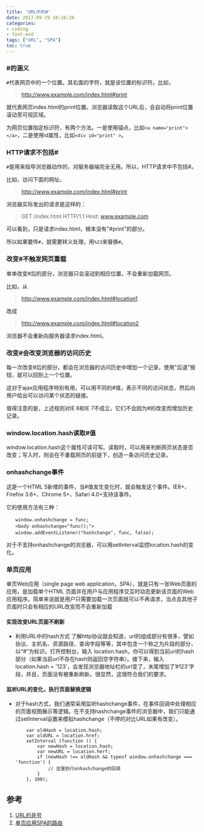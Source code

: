 ```yaml
---
title: 'URL中的#'
date: 2017-09-29 10:16:28
categories:
- coding
- font-end
tags: ["URL", "SPA"]
toc: true
---
```


### #的涵义

`#`代表网页中的一个位置。其右面的字符，就是该位置的标识符。比如，

> http://www.example.com/index.html#print

就代表网页index.html的print位置。浏览器读取这个URL后，会自动将print位置滚动至可视区域。

为网页位置指定标识符，有两个方法。一是使用锚点，比如`<a name="print"></a>`，二是使用id属性，比如`<div id="print" >`。

### HTTP请求不包括#

`#`是用来指导浏览器动作的，对服务器端完全无用。所以，HTTP请求中不包括#。

比如，访问下面的网址，

> http://www.example.com/index.html#print

浏览器实际发出的请求是这样的：

> GET /index.html HTTP/1.1
> Host: www.example.com

可以看到，只是请求index.html，根本没有"#print"的部分。

所以如果要传`#`，就需要转义处理，用`%23`来替换`#`。

### 改变#不触发网页重载

单单改变#后的部分，浏览器只会滚动到相应位置，不会重新加载网页。

比如，从

> http://www.example.com/index.html#location1

改成

> http://www.example.com/index.html#location2

浏览器不会重新向服务器请求index.html。

### 改变#会改变浏览器的访问历史

每一次改变#后的部分，都会在浏览器的访问历史中增加一个记录，使用"后退"按钮，就可以回到上一个位置。

这对于ajax应用程序特别有用，可以用不同的#值，表示不同的访问状态，然后向用户给出可以访问某个状态的链接。

值得注意的是，上述规则对IE 6和IE 7不成立，它们不会因为#的改变而增加历史记录。

### window.location.hash读取#值

window.location.hash这个属性可读可写。读取时，可以用来判断网页状态是否改变；写入时，则会在不重载网页的前提下，创造一条访问历史记录。

### onhashchange事件

这是一个HTML 5新增的事件，当#值发生变化时，就会触发这个事件。IE8+、Firefox 3.6+、Chrome 5+、Safari 4.0+支持该事件。

它的使用方法有三种：
```
　　window.onhashchange = func;
　　<body onhashchange="func();">
　　window.addEventListener("hashchange", func, false);
```
对于不支持onhashchange的浏览器，可以用setInterval监控location.hash的变化。

### 单页应用

单页Web应用（single page web application，SPA），就是只有一张Web页面的应用，是加载单个HTML 页面并在用户与应用程序交互时动态更新该页面的Web应用程序。简单来说就是用户只需要加载一次页面就可以不再请求，当点击其他子页面时只会有相应的URL改变而不会重新加载

#### 实现改变URL页面不刷新

- 利用URL中的hash方式
    了解http协议就会知道，url的组成部分有很多，譬如协议、主机名、资源路径、查询字段等等，其中包含一个称之为片段的部分，以“#”为标识。打开控制台，输入 location.hash，你可以得到当前url的hash部分（如果当前url不存在hash则返回空字符串）。接下来，输入 location.hash = '123'，会发现浏览器地址栏的url变了，末尾增加了’#123’字段，并且，页面没有被重新刷新。很显然，这很符合我们的要求。

#### 监听URL的变化，执行页面替换逻辑

- 对于hash方式，我们通常采用监听hashchange事件，在事件回调中处理相应的页面视图展示等逻辑。在不支持hashchange事件的浏览器中，我们只能通过setInterval设置来模拟hashchange（不停的对比URL如果有改变）。
    ```
        var oldHash = location.hash; 
        var oldURL = location.href; 
        setInterval (function () { 
            var newHash = location.hash; 
            var newURL = location.herf; 
            if (newHash !== oldHash && typeof window.onhashchange === 'function') { 
                // 这里执行onhashchange的回调 
            }
        }, 100);
    ```
## 参考

1. [URL的井号](http://www.ruanyifeng.com/blog/2011/03/url_hash.html)
2. [单页应用SPA的路由](http://www.cnblogs.com/nanshanlaoyao/p/6407368.html)